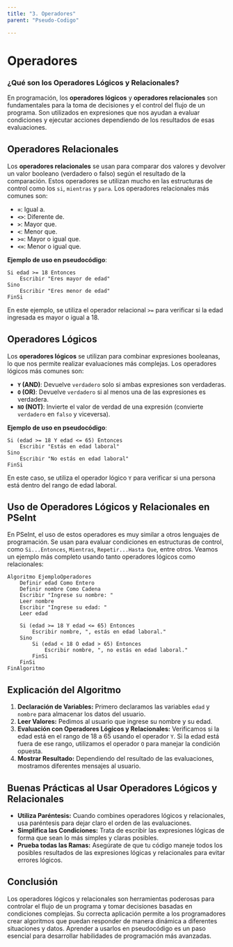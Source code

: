 ```yaml
---
title: "3. Operadores"
parent: "Pseudo-Codigo"

---
```


# Operadores

### ¿Qué son los Operadores Lógicos y Relacionales?

En programación, los **operadores lógicos** y **operadores relacionales** son fundamentales para la toma de decisiones y el control del flujo de un programa. Son utilizados en expresiones que nos ayudan a evaluar condiciones y ejecutar acciones dependiendo de los resultados de esas evaluaciones.

## Operadores Relacionales

Los **operadores relacionales** se usan para comparar dos valores y devolver un valor booleano (verdadero o falso) según el resultado de la comparación. Estos operadores se utilizan mucho en las estructuras de control como los `si`, `mientras` y `para`. Los operadores relacionales más comunes son:

- **`=`**: Igual a.
- **`<>`**: Diferente de.
- **`>`**: Mayor que.
- **`<`**: Menor que.
- **`>=`**: Mayor o igual que.
- **`<=`**: Menor o igual que.

**Ejemplo de uso en pseudocódigo**:

```plaintext
Si edad >= 18 Entonces
    Escribir "Eres mayor de edad"
Sino
    Escribir "Eres menor de edad"
FinSi
```

En este ejemplo, se utiliza el operador relacional `>=` para verificar si la edad ingresada es mayor o igual a 18.

## Operadores Lógicos

Los **operadores lógicos** se utilizan para combinar expresiones booleanas, lo que nos permite realizar evaluaciones más complejas. Los operadores lógicos más comunes son:

- **`Y` (AND)**: Devuelve `verdadero` solo si ambas expresiones son verdaderas.
- **`O` (OR)**: Devuelve `verdadero` si al menos una de las expresiones es verdadera.
- **`NO` (NOT)**: Invierte el valor de verdad de una expresión (convierte `verdadero` en `falso` y viceversa).

**Ejemplo de uso en pseudocódigo**:

```plaintext
Si (edad >= 18 Y edad <= 65) Entonces
    Escribir "Estás en edad laboral"
Sino
    Escribir "No estás en edad laboral"
FinSi
```

En este caso, se utiliza el operador lógico `Y` para verificar si una persona está dentro del rango de edad laboral.

## Uso de Operadores Lógicos y Relacionales en PSeInt

En PSeInt, el uso de estos operadores es muy similar a otros lenguajes de programación. Se usan para evaluar condiciones en estructuras de control, como `Si...Entonces`, `Mientras`, `Repetir...Hasta Que`, entre otros. Veamos un ejemplo más completo usando tanto operadores lógicos como relacionales:

```plaintext
Algoritmo EjemploOperadores
    Definir edad Como Entero
    Definir nombre Como Cadena
    Escribir "Ingrese su nombre: "
    Leer nombre
    Escribir "Ingrese su edad: "
    Leer edad

    Si (edad >= 18 Y edad <= 65) Entonces
        Escribir nombre, ", estás en edad laboral."
    Sino
        Si (edad < 18 O edad > 65) Entonces
            Escribir nombre, ", no estás en edad laboral."
        FinSi
    FinSi
FinAlgoritmo
```

## Explicación del Algoritmo

1. **Declaración de Variables:** Primero declaramos las variables `edad` y `nombre` para almacenar los datos del usuario.
2. **Leer Valores:** Pedimos al usuario que ingrese su nombre y su edad.
3. **Evaluación con Operadores Lógicos y Relacionales:** Verificamos si la edad está en el rango de 18 a 65 usando el operador `Y`. Si la edad está fuera de ese rango, utilizamos el operador `O` para manejar la condición opuesta.
4. **Mostrar Resultado:** Dependiendo del resultado de las evaluaciones, mostramos diferentes mensajes al usuario.

## Buenas Prácticas al Usar Operadores Lógicos y Relacionales

- **Utiliza Paréntesis:** Cuando combines operadores lógicos y relacionales, usa paréntesis para dejar claro el orden de las evaluaciones.
- **Simplifica las Condiciones:** Trata de escribir las expresiones lógicas de forma que sean lo más simples y claras posibles.
- **Prueba todas las Ramas:** Asegúrate de que tu código maneje todos los posibles resultados de las expresiones lógicas y relacionales para evitar errores lógicos.

## Conclusión

Los operadores lógicos y relacionales son herramientas poderosas para controlar el flujo de un programa y tomar decisiones basadas en condiciones complejas. Su correcta aplicación permite a los programadores crear algoritmos que puedan responder de manera dinámica a diferentes situaciones y datos. Aprender a usarlos en pseudocódigo es un paso esencial para desarrollar habilidades de programación más avanzadas.
